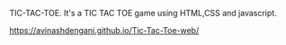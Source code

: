 TIC-TAC-TOE.
It's a TIC TAC TOE game using HTML,CSS and javascript.

https://avinashdengani.github.io/Tic-Tac-Toe-web/
